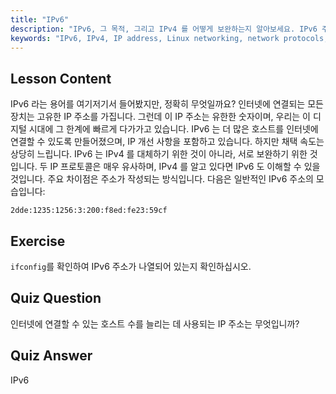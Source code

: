 ```yaml
---
title: "IPv6"
description: "IPv6, 그 목적, 그리고 IPv4 를 어떻게 보완하는지 알아보세요. IPv6 주소 지정과 더 많은 장치를 인터넷에 연결하는 데 있어서의 역할을 이해합니다."
keywords: "IPv6, IPv4, IP address, Linux networking, network protocols, 초보자, 튜토리얼, 가이드"
---
```


## Lesson Content

IPv6 라는 용어를 여기저기서 들어봤지만, 정확히 무엇일까요? 인터넷에 연결되는 모든 장치는 고유한 IP 주소를 가집니다. 그런데 이 IP 주소는 유한한 숫자이며, 우리는 이 디지털 시대에 그 한계에 빠르게 다가가고 있습니다. IPv6 는 더 많은 호스트를 인터넷에 연결할 수 있도록 만들어졌으며, IP 개선 사항을 포함하고 있습니다. 하지만 채택 속도는 상당히 느립니다. IPv6 는 IPv4 를 대체하기 위한 것이 아니라, 서로 보완하기 위한 것입니다. 두 IP 프로토콜은 매우 유사하며, IPv4 를 알고 있다면 IPv6 도 이해할 수 있을 것입니다. 주요 차이점은 주소가 작성되는 방식입니다. 다음은 일반적인 IPv6 주소의 모습입니다:

```plaintext
2dde:1235:1256:3:200:f8ed:fe23:59cf
```

## Exercise

`ifconfig`를 확인하여 IPv6 주소가 나열되어 있는지 확인하십시오.

## Quiz Question

인터넷에 연결할 수 있는 호스트 수를 늘리는 데 사용되는 IP 주소는 무엇입니까?

## Quiz Answer

IPv6
